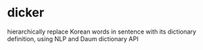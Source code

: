 # dicker
hierarchically replace Korean words in sentence with its dictionary definition, using NLP and Daum dictionary API
